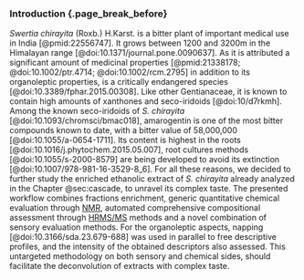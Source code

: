 ### Introduction {.page_break_before}

*Swertia chirayita* (Roxb.) H.Karst. is a bitter plant of important medical use in India [@pmid:22556747].
It grows between 1200 and 3200m in the Himalayan range [@doi:10.1371/journal.pone.0090637].
As it is attributed a significant amount of medicinal properties [@pmid:21338178; @doi:10.1002/ptr.4714; @doi:10.1002/rcm.2795] in addition to its organoleptic properties, is a critically endangered species [@doi:10.3389/fphar.2015.00308].
Like other Gentianaceae, it is known to contain high amounts of xanthones and seco-iridoids [@doi:10/d7rkmh].
Among the known seco-iridoids of *S. chirayita* [@doi:10.1093/chromsci/bmac018], amarogentin is one of the most bitter compounds known to date, with a bitter value of 58,000,000 [@doi:10.1055/a-0654-1711].
Its content is highest in the roots [@doi:10.1016/j.phytochem.2015.05.007], root cultures methods [@doi:10.1055/s-2000-8579] are being developed to avoid its extinction [@doi:10.1007/978-981-16-3529-8_6].
For all these reasons, we decided to further study the enriched ethanolic extract of *S. chirayita* already analyzed in the Chapter @sec:cascade, to unravel its complex taste.
The presented workflow combines fractions enrichment, generic quantitative chemical evaluation through [NMR](#nmr), automated comprehensive compositional assessment through [HR](#hr)[MS/MS](#msms) methods and a novel combination of sensory evaluation methods.
For the organoleptic aspects, napping [@doi:10.3166/sda.23.679-688] was used in parallel to free descriptive profiles, and the intensity of the obtained descriptors also assessed.
This untargeted methodology on both sensory and chemical sides, should facilitate the deconvolution of extracts with complex taste.